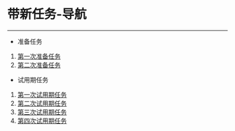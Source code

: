 # 带新任务-导航
---
- 准备任务
1. [第一次准备任务](Ready-1.md)
1. [第二次准备任务](Ready-2.md)
- 试用期任务
1. [第一次试用期任务](Task-1.md) 
2. [第二次试用期任务](Task-2.md)
3. [第三次试用期任务](Task-3.md)
4. [第四次试用期任务](Task-4.md)

